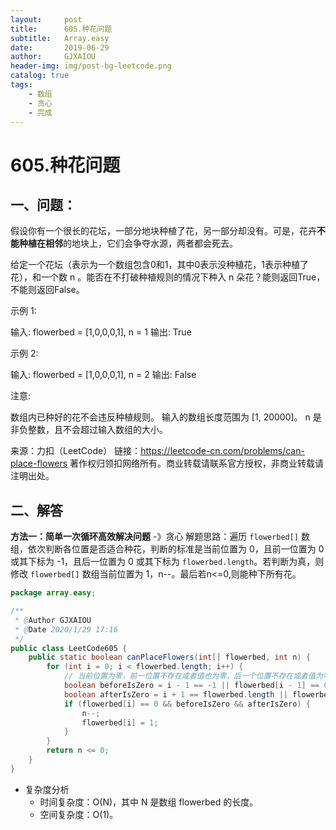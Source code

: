 ```yaml
---
layout:     post
title:      605.种花问题
subtitle:   Array.easy
date:       2019-06-29
author:     GJXAIOU
header-img: img/post-bg-leetcode.png
catalog: true
tags:
    - 数组
	- 贪心
    - 完成
---
```


# 605.种花问题

## 一、问题：
假设你有一个很长的花坛，一部分地块种植了花，另一部分却没有。可是，花卉**不能种植在相邻**的地块上，它们会争夺水源，两者都会死去。

给定一个花坛（表示为一个数组包含0和1，其中0表示没种植花，1表示种植了花），和一个数 n 。能否在不打破种植规则的情况下种入 n 朵花？能则返回True，不能则返回False。

示例 1:

输入: flowerbed = [1,0,0,0,1], n = 1
输出: True

示例 2:

输入: flowerbed = [1,0,0,0,1], n = 2
输出: False

注意:

数组内已种好的花不会违反种植规则。
输入的数组长度范围为 [1, 20000]。
n 是非负整数，且不会超过输入数组的大小。

来源：力扣（LeetCode）
链接：https://leetcode-cn.com/problems/can-place-flowers
著作权归领扣网络所有。商业转载请联系官方授权，非商业转载请注明出处。


## 二、解答

**方法一：简单一次循环高效解决问题** -》贪心
解题思路：遍历 `flowerbed[]` 数组，依次判断各位置是否适合种花，判断的标准是当前位置为 0，且前一位置为 0或其下标为 -1，且后一位置为 0 或其下标为 `flowerbed.length`。若判断为真，则修改 `flowerbed[]` 数组当前位置为 1，n--。最后若n<=0,则能种下所有花。

```java
package array.easy;

/**
 * @Author GJXAIOU
 * @Date 2020/1/29 17:16
 */
public class LeetCode605 {
    public static boolean canPlaceFlowers(int[] flowerbed, int n) {
        for (int i = 0; i < flowerbed.length; i++) {
            // 当前位置为零，前一位置不存在或者值也为零，后一个位置不存在或者值为零
            boolean beforeIsZero = i - 1 == -1 || flowerbed[i - 1] == 0;
            boolean afterIsZero = i + 1 == flowerbed.length || flowerbed[i + 1] == 0;
            if (flowerbed[i] == 0 && beforeIsZero && afterIsZero) {
                n--;
                flowerbed[i] = 1;
            }
        }
        return n <= 0;
    }
}

```

- 复杂度分析
    - 时间复杂度：O(N)，其中 N 是数组 flowerbed 的长度。
    - 空间复杂度：O(1)。


